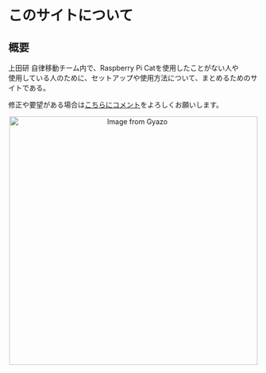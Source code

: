 # このサイトについて

## 概要

上田研 自律移動チーム内で、Raspberry Pi Catを使用したことがない人や  
使用している人のために、セットアップや使用方法について、まとめるためのサイトである。

修正や要望がある場合は[こちらにコメント](https://uhobeike.github.io/raspicat_documentation/chat_corner/request/)をよろしくお願いします。

<center><a href="https://gyazo.com/b4065dba5803c834220867b5b41d0ffe"><img src="https://i.gyazo.com/b4065dba5803c834220867b5b41d0ffe.jpg" alt="Image from Gyazo" width="500"/></a>
</center>